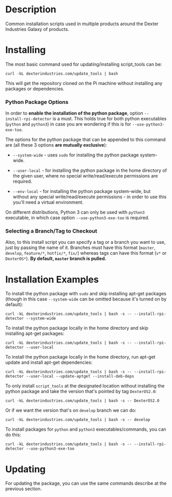 # Description
Common installation scripts used in multiple products around the Dexter Industries Galaxy of products.

# Installing

The most basic command used for updating/installing script_tools can be:
```
curl -kL dexterindustries.com/update_tools | bash
```
This will get the repository cloned on the Pi machine without installing any packages or dependencies. 

### Python Package Options

In order to **enable the installation of the python package**, option `--install-rpi-detector` is a must. This holds true for both python executables (`python` and `python3`) in case you are wondering if this is for `--use-python3-exe-too`.

The options for the python package that can be appended to this command are (all these 3 options **are mutually exclusive**):

* `--system-wide` - uses `sudo` for installing the python package system-wide.

* `--user-local` - for installing the python package in the home directory of the given user, where no special write/read/execute permissions are required.

* `--env-local` - for installing the python package system-wide, but without any special write/read/execute permissions - in order to use this you'll need a virtual environment.

On different distributions, Python 3 can only be used with `python3` executable, in which case option `--use-python3-exe-too` is required.


### Selecting a Branch/Tag to Checkout

Also, to this install script you can specify a tag or a branch you want to use, just by passing the name of it. Branches must have this format (`master`, `develop`, `feature/*`, `hotfix/*`, `fix/`) whereas tags can have this format (`v*` or `DexterOS*`).
**By default, `master` branch is pulled.**

# Installation Examples

To install the python package with `sudo` and skip installing apt-get packages (though in this case `--system-wide` can be omitted because it's turned on by default):
```
curl -kL dexterindustries.com/update_tools | bash -s -- --install-rpi-detector --system-wide
```

To install the python package locally in the home directory and skip installing apt-get packages:
```
curl -kL dexterindustries.com/update_tools | bash -s -- --install-rpi-detector --user-local
```

To install the python package locally in the home directory, run apt-get update and install apt-get dependencies:
```
curl -kL dexterindustries.com/update_tools | bash -s -- --install-rpi-detector --user-local --update-aptget --install-deb-deps
```

To only install `script_tools` at the designated location without installing the python package and take the version that's pointed by tag `DexterOS2.0`:
```
curl -kL dexterindustries.com/update_tools | bash -s -- DexterOS2.0
```
Or if we want the version that's on `develop` branch we can do:
```
curl -kL dexterindustries.com/update_tools | bash -s -- develop
```
To install packages for `python` and `python3` executables/commands, you can do this:
```
curl -kL dexterindustries.com/update_tools | bash -s -- --install-rpi-detector --use-python3-exe-too
```

# Updating

For updating the package, you can use the same commands describe at the previous section.
